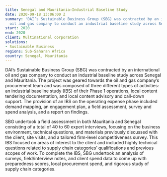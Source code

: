 ```yaml
---
title: Senegal and Mauritania—Industrial Baseline Study
date: 2020-09-18 13:06:00 Z
summary: 'DAI’s Sustainable Business Group (SBG) was contracted by an international
  oil and gas company to conduct an industrial baseline study across Senegal and Mauritania. '
start: 2020
end: 2020
client: Multinational corporation
solutions:
- Sustainable Business
regions: Sub-Saharan Africa
country: Senegal, Mauritania
---
```


DAI’s Sustainable Business Group (SBG) was contracted by an international oil and gas company to conduct an industrial baseline study across Senegal and Mauritania. The project was geared towards the oil and gas company’s procurement team and was composed of three different types of activities: an industrial baseline study (IBS) of their Phase 1 operations, local content tendering documentation, and local content advisory and call-down support. The provision of an IBS on the operating expense phase included demand mapping, an engagement plan, a field assessment, survey and spend analysis, and a report on findings. 

SBG undertook a field assessment in both Mauritania and Senegal consisting of a total of 40 to 60 expert interviews, focusing on the business environment, technical questions, and materials previously discussed with the client, site visits, and a tailored firm-level competitiveness survey. This IBS focused on areas of interest to the client and included highly technical questions related to supply chain categories’ qualifications and previous scopes of work. To complete the IBS, SBG undertook an analysis of surveys, field/interview notes, and client spend data to come up with preparedness scores, local procurement spend, and rigorous study of supply chain categories. 